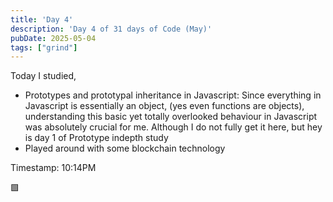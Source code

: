 ```yaml
---
title: 'Day 4'
description: 'Day 4 of 31 days of Code (May)'
pubDate: 2025-05-04
tags: ["grind"]
---
```


Today I studied, 

- Prototypes and prototypal inheritance in Javascript: Since everything in Javascript is essentially an object, (yes even functions are objects), understanding this basic yet totally overlooked behaviour in Javascript was absolutely crucial for me. Although I do not fully get it here, but hey is day 1 of Prototype indepth study
- Played around with some blockchain technology 

Timestamp: 10:14PM

🟩